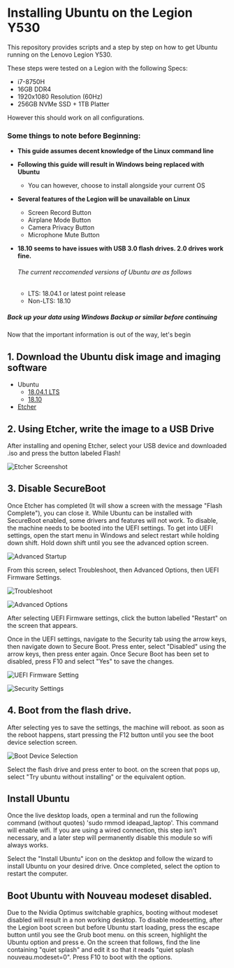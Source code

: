 # Installing Ubuntu on the Legion Y530

This repository provides scripts and a step by step on how to get Ubuntu running on the Lenovo Legion Y530.


These steps were tested on a Legion with the following Specs:

* i7-8750H
* 16GB DDR4
* 1920x1080 Resolution (60Hz)
* 256GB NVMe SSD + 1TB Platter

However this should work on all configurations.

### Some things to note before Beginning:

* __This guide assumes decent knowledge of the Linux command line__
* __Following this guide will result in Windows being replaced with Ubuntu__
  * You can however, choose to install alongside your current OS
* __Several features of the Legion will be unavailable on Linux__
  * Screen Record Button
  * Airplane Mode Button
  * Camera Privacy Button
  * Microphone Mute Button
* __18.10 seems to have issues with USB 3.0 flash drives. 2.0 drives work fine.__
  
  
  ###### The current reccomended versions of Ubuntu are as follows
    * LTS: 18.04.1 or latest point release
    * Non-LTS: 18.10
    
##### Back up your data using Windows Backup or similar before continuing


Now that the important information is out of the way, let's begin

## 1. Download the Ubuntu disk image and imaging software
* Ubuntu
  * [18.04.1 LTS](http://releases.ubuntu.com/18.04/ubuntu-18.04.1-desktop-amd64.iso) 
  * [18.10](http://releases.ubuntu.com/18.10/ubuntu-18.10-desktop-amd64.iso)
* [Etcher](https://etcher.io/)

## 2. Using Etcher, write the image to a USB Drive

After installing and opening Etcher, select your USB device and downloaded .iso and press the button labeled Flash!

![Etcher Screenshot](https://github.com/kfechter/LegionY530Ubuntu/raw/master/Images/etcher3.PNG "Etcher Screenshot")

## 3. Disable SecureBoot

Once Etcher has completed (It will show a screen with the message "Flash Complete"), you can close it. While Ubuntu can be installed with SecureBoot enabled, some drivers and features will not work. To disable, the machine needs to be booted into the UEFI settings. To get into UEFI settings, open the start menu in Windows and select restart while holding down shift. Hold down shift until you see the advanced option screen. 

![Advanced Startup](https://raw.githubusercontent.com/kfechter/LegionY530Ubuntu/master/Images/20180827_200528.jpg "Advanced Startup")

From this screen, select Troubleshoot, then Advanced Options, then UEFI Firmware Settings. 

![Troubleshoot](https://github.com/kfechter/LegionY530Ubuntu/blob/master/Images/20180827_200536.jpg "Troubleshoot")

![Advanced Options](https://raw.githubusercontent.com/kfechter/LegionY530Ubuntu/master/Images/20180827_200543.jpg "Advanced Options")

After selecting UEFI Firmware settings, click the button labelled "Restart" on the screen that appears. 

Once in the UEFI settings, navigate to the Security tab using the arrow keys, then navigate down to 
Secure Boot. Press enter, select "Disabled" using the arrow keys, then press enter again. Once Secure Boot has been set to disabled, press F10 and select "Yes" to save the changes. 

![UEFI Firmware Setting](https://raw.githubusercontent.com/kfechter/LegionY530Ubuntu/master/Images/20180827_200626.jpg "UEFI Firmware Settings")

![Security Settings](https://raw.githubusercontent.com/kfechter/LegionY530Ubuntu/master/Images/20180827_200636.jpg "Security Settings")

## 4. Boot from the flash drive.

After selecting yes to save the settings, the machine will reboot. as soon as the reboot happens, start pressing the F12 button until you see the boot device selection screen. 

![Boot Device Selection](https://raw.githubusercontent.com/kfechter/LegionY530Ubuntu/master/Images/20180827_220001.jpg "Boot Device Selection")

Select the flash drive and press enter to boot. on the screen that pops up, select "Try ubuntu without installing" or the equivalent option. 

## Install Ubuntu

Once the live desktop loads, open a terminal and run the following command (without quotes) 'sudo rmmod ideapad_laptop'. This command will enable wifi. If you are using a wired connection, this step isn't necessary, and a later step will permanently disable this module so wifi always works. 

Select the "Install Ubuntu" icon on the desktop and follow the wizard to install Ubuntu on your desired drive. Once completed, select the option to restart the computer.

## Boot Ubuntu with Nouveau modeset disabled.

Due to the Nvidia Optimus switchable graphics, booting without modeset disabled will result in a non working desktop. To disable modesetting, after the Legion boot screen but before Ubuntu start loading, press the escape button until you see the Grub boot menu. on this screen, highlight the Ubuntu option and press e. On the screen that follows, find the line containing "quiet splash" and edit it so that it reads "quiet splash nouveau.modeset=0". Press F10 to boot with the options. 

![]()

![]()
